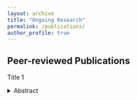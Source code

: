 ```yaml
---
layout: archive
title: "Ongoing Research"
permalink: /publications/
author_profile: true
---
```


## Peer-reviewed Publications

Title 1  
<details>

<summary>Abstract</summary>

## Working Papers

{% if author.googlescholar %}
  You can also find my articles on <u><a href="{{author.googlescholar}}">my Google Scholar profile</a>.</u>
{% endif %}

{% include base_path %}

{% for post in site.publications reversed %}
  {% include archive-single.html %}
{% endfor %}
